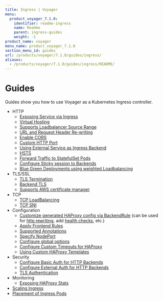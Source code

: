 ```yaml
---
title: Ingress | Voyager
menu:
  product_voyager_7.1.0:
    identifier: readme-ingress
    name: Readme
    parent: ingress-guides
    weight: -1
product_name: voyager
menu_name: product_voyager_7.1.0
section_menu_id: guides
url: /products/voyager/7.1.0/guides/ingress/
aliases:
  - /products/voyager/7.1.0/guides/ingress/README/
---
```


# Guides

Guides show you how to use Voyager as a Kubernetes Ingress controller.

- HTTP
  - [Exposing Service via Ingress](/products/voyager/7.1.0/guides/ingress/http/single-service)
  - [Virtual Hosting](/products/voyager/7.1.0/guides/ingress/http/virtual-hosting)
  - [Supports Loadbalancer Source Range](/products/voyager/7.1.0/guides/ingress/http/source-range)
  - [URL and Request Header Re-writing](/products/voyager/7.1.0/guides/ingress/http/rewrite-rules)
  - [Enable CORS](/products/voyager/7.1.0/guides/ingress/http/cors)
  - [Custom HTTP Port](/products/voyager/7.1.0/guides/ingress/http/custom-http-port)
  - [Using External Service as Ingress Backend](/products/voyager/7.1.0/guides/ingress/http/external-svc)
  - [HSTS](/products/voyager/7.1.0/guides/ingress/http/hsts)
  - [Forward Traffic to StatefulSet Pods](/products/voyager/7.1.0/guides/ingress/http/statefulset-pod)
  - [Configure Sticky session to Backends](/products/voyager/7.1.0/guides/ingress/http/sticky-session)
  - [Blue Green Deployments using weighted Loadbalancing](/products/voyager/7.1.0/guides/ingress/http/blue-green-deployment)
- TLS/SSL
  - [TLS Termination](/products/voyager/7.1.0/guides/ingress/tls/overview)
  - [Backend TLS](/products/voyager/7.1.0/guides/ingress/tls/backend-tls)
  - [Supports AWS certificate manager](/products/voyager/7.1.0/guides/ingress/tls/aws-cert-manager)
- TCP
  - [TCP LoadBalancing](/products/voyager/7.1.0/guides/ingress/tcp/overview)
  - [TCP SNI](/products/voyager/7.1.0/guides/ingress/tcp/tcp-sni)
- Configuration
  - [Customize generated HAProxy config via BackendRule](/products/voyager/7.1.0/guides/ingress/configuration/backend-rule) (can be used for [http rewriting](https://www.haproxy.com/doc/aloha/7.0/haproxy/http_rewriting.html), add [health checks](https://www.haproxy.com/doc/aloha/7.0/haproxy/healthchecks.html), etc.)
  - [Apply Frontend Rules](/products/voyager/7.1.0/guides/ingress/configuration/frontend-rule)
  - [Supported Annotations](/products/voyager/7.1.0/guides/ingress/configuration/annotations)
  - [Specify NodePort](/products/voyager/7.1.0/guides/ingress/configuration/node-port)
  - [Configure global options](/products/voyager/7.1.0/guides/ingress/configuration/default-options)
  - [Configure Custom Timeouts for HAProxy](/products/voyager/7.1.0/guides/ingress/configuration/default-timeouts)
  - [Using Custom HAProxy Templates](/products/voyager/7.1.0/guides/ingress/configuration/custom-templates)
- Security
  - [Configure Basic Auth for HTTP Backends](/products/voyager/7.1.0/guides/ingress/security/basic-auth)
  - [Configure External Auth for HTTP Backends](/products/voyager/7.1.0/guides/ingress/security/oauth)
  - [TLS Authentication](/products/voyager/7.1.0/guides/ingress/security/tls-auth)
- Monitoring
  - [Exposing HAProxy Stats](/products/voyager/7.1.0/guides/ingress/monitoring/haproxy-stats)
- [Scaling Ingress](/products/voyager/7.1.0/guides/ingress/scaling)
- [Placement of Ingress Pods](/products/voyager/7.1.0/guides/ingress/pod-placement)

